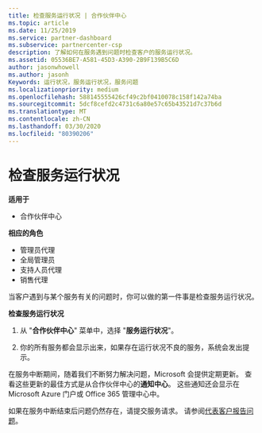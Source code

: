 ```yaml
---
title: 检查服务运行状况 | 合作伙伴中心
ms.topic: article
ms.date: 11/25/2019
ms.service: partner-dashboard
ms.subservice: partnercenter-csp
description: 了解如何在服务遇到问题时检查客户的服务运行状况。
ms.assetid: 05536BE7-A581-45D3-A390-2B9F139B5C6D
author: jasonwhowell
ms.author: jasonh
Keywords: 运行状况，服务运行状况，服务问题
ms.localizationpriority: medium
ms.openlocfilehash: 588145555426cf49c2bf0410078c158f142a74ba
ms.sourcegitcommit: 5dcf8cefd2c4731c6a80e57c65b43521d7c37b6d
ms.translationtype: MT
ms.contentlocale: zh-CN
ms.lasthandoff: 03/30/2020
ms.locfileid: "80390206"
---
```

# <a name="check-service-health"></a>检查服务运行状况

**适用于**

- 合作伙伴中心

**相应的角色**

- 管理员代理
- 全局管理员
- 支持人员代理
- 销售代理

当客户遇到与某个服务有关的问题时，你可以做的第一件事是检查服务运行状况。

**检查服务运行状况**

1.  从 "**合作伙伴中心**" 菜单中，选择 "**服务运行状况**"。 

2.  你的所有服务都会显示出来，如果存在运行状况不良的服务，系统会发出提示。 

在服务中断期间，随着我们不断努力解决问题，Microsoft 会提供定期更新。 查看这些更新的最佳方式是从合作伙伴中心的**通知中心**。 这些通知还会显示在 Microsoft Azure 门户或 Office 365 管理中心中。

如果在服务中断结束后问题仍然存在，请提交服务请求。 请参阅[代表客户报告问题](report-problems-on-behalf-of-a-customer.md)。

 

 



